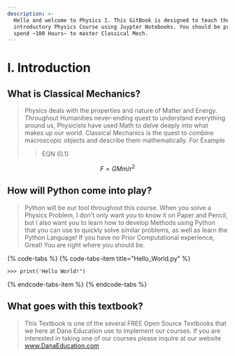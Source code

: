 ```yaml
---
description: >-
  Hello and welcome to Physics I. This GitBook is designed to teach the first
  introductory Physics Course using Juypter Notebooks. You should be prepared to
  spend ~100 Hours~ to master Classical Mech.
---
```


# I. Introduction

## What is Classical Mechanics?

> Physics deals with the properties and nature of Matter and Energy. Throughout Humanities never-ending quest to understand everything around us, Physicists have used Math to delve deeply into what makes up our world. Classical Mechanics is the quest to combine macroscopic objects and describe them mathematically. For Example 
>
> > EQN \(0.1\)

$$
F=GMm/r^2
$$

## How will Python come into play?

> Python will be our tool throughout this course. When you solve a Physics Problem, I don't only want you to know it on Paper and Pencil, but I also want you to learn how to develop Methods using Python that you can use to quickly solve similar problems, as well as learn the Python Language! If you have no Prior Computational experience, Great! You are right where you should be.

{% code-tabs %}
{% code-tabs-item title="Hello\_World.py" %}
```text
>>> print('Hello World!")
```
{% endcode-tabs-item %}
{% endcode-tabs %}

## What goes with this textbook?

> This Textbook is one of the several FREE Open Source Textbooks that we here at Dana Education use to implement our courses. If you are interested in taking one of our courses please inquire at our website www.DanaEducation.com



## 

